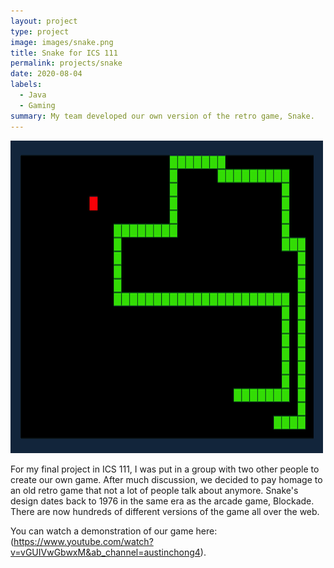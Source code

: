 ```yaml
---
layout: project
type: project
image: images/snake.png
title: Snake for ICS 111
permalink: projects/snake
date: 2020-08-04
labels:
  - Java
  - Gaming
summary: My team developed our own version of the retro game, Snake.
---
```


<img class="ui medium right floated rounded image" src="/images/snake.png">

For my final project in ICS 111, I was put in a group with two other people to create our own game. After much discussion, we decided to pay homage to an old retro game that not a lot of people talk about anymore. Snake's design dates back to 1976 in the same era as the arcade game, Blockade. There are now hundreds of different versions of the game all over the web.

You can watch a demonstration of our game here:
(https://www.youtube.com/watch?v=vGUIVwGbwxM&ab_channel=austinchong4).